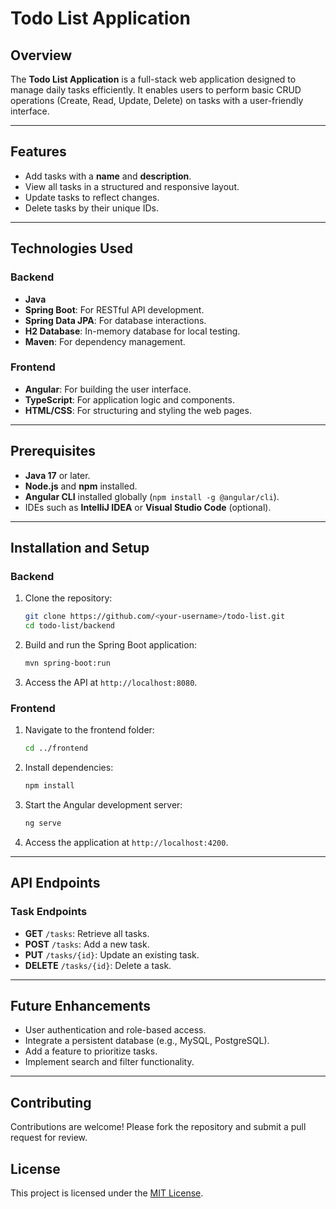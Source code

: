 # Todo List Application

## Overview

The **Todo List Application** is a full-stack web application designed to manage daily tasks efficiently. It enables users to perform basic CRUD operations (Create, Read, Update, Delete) on tasks with a user-friendly interface.

---

## Features

- Add tasks with a **name** and **description**.
- View all tasks in a structured and responsive layout.
- Update tasks to reflect changes.
- Delete tasks by their unique IDs.

---

## Technologies Used

### Backend
- **Java**
- **Spring Boot**: For RESTful API development.
- **Spring Data JPA**: For database interactions.
- **H2 Database**: In-memory database for local testing.
- **Maven**: For dependency management.

### Frontend
- **Angular**: For building the user interface.
- **TypeScript**: For application logic and components.
- **HTML/CSS**: For structuring and styling the web pages.

---

## Prerequisites

- **Java 17** or later.
- **Node.js** and **npm** installed.
- **Angular CLI** installed globally (`npm install -g @angular/cli`).
- IDEs such as **IntelliJ IDEA** or **Visual Studio Code** (optional).

---

## Installation and Setup

### Backend
1. Clone the repository:
   ```bash
   git clone https://github.com/<your-username>/todo-list.git
   cd todo-list/backend
   ```
2. Build and run the Spring Boot application:
   ```bash
   mvn spring-boot:run
   ```
3. Access the API at `http://localhost:8080`.

### Frontend
1. Navigate to the frontend folder:
   ```bash
   cd ../frontend
   ```
2. Install dependencies:
   ```bash
   npm install
   ```
3. Start the Angular development server:
   ```bash
   ng serve
   ```
4. Access the application at `http://localhost:4200`.

---

## API Endpoints

### Task Endpoints
- **GET** `/tasks`: Retrieve all tasks.
- **POST** `/tasks`: Add a new task.
- **PUT** `/tasks/{id}`: Update an existing task.
- **DELETE** `/tasks/{id}`: Delete a task.

---

## Future Enhancements

- User authentication and role-based access.
- Integrate a persistent database (e.g., MySQL, PostgreSQL).
- Add a feature to prioritize tasks.
- Implement search and filter functionality.

---

## Contributing

Contributions are welcome! Please fork the repository and submit a pull request for review.


## License

This project is licensed under the [MIT License](LICENSE).
